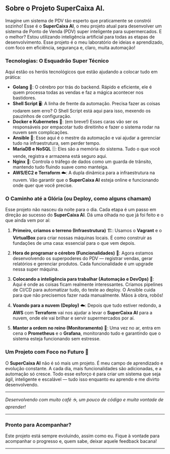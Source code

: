 ## Sobre o Projeto SuperCaixa AI.

Imagine um sistema de PDV tão esperto que praticamente se constrói sozinho! Esse é o **SuperCaixa AI**, o meu projeto atual para desenvolver um sistema de Ponto de Venda (PDV) super inteligente para supermercados. E o melhor? Estou utilizando inteligência artificial para todas as etapas de desenvolvimento. Esse projeto é o meu laboratório de ideias e aprendizado, com foco em eficiência, segurança e, claro, muita automação!

### Tecnologias: O Esquadrão Super Técnico
Aqui estão os heróis tecnológicos que estão ajudando a colocar tudo em prática:

- **Golang** 🐹: O cérebro por trás do backend. Rápido e eficiente, ele é quem processa todas as vendas e faz a mágica acontecer nos bastidores.
- **Shell Script** 🖥️: A linha de frente da automação. Precisa fazer as coisas rodarem sem erro? O Shell Script está aqui para isso, mexendo os pauzinhos de configuração.
- **Docker e Kubernetes** 🐳: (em breve!) Esses caras vão ser os responsáveis por empacotar tudo direitinho e fazer o sistema rodar na nuvem sem complicações.
- **Ansible** 🤖: Esse aqui é o mestre da automação e vai ajudar a gerenciar tudo na infraestrutura, sem perder tempo.
- **MariaDB e NoSQL** 🗄️: Eles são a memória do sistema. Tudo o que você vende, registra e armazena está seguro aqui.
- **Nginx** 🚦: Controla o tráfego de dados como um guarda de trânsito, mantendo tudo fluindo suave como manteiga.
- **AWS/EC2 e Terraform** ☁️: A dupla dinâmica para a infraestrutura na nuvem. Vão garantir que o **SuperCaixa AI** esteja online e funcionando onde quer que você precise.

### O Caminho até a Glória (ou Deploy, como alguns chamam)
Esse projeto não nasceu da noite para o dia. Cada etapa é um passo em direção ao sucesso do **SuperCaixa AI**. Dá uma olhada no que já foi feito e o que ainda vem por aí:

1. **Primeiro, criamos o terreno (Infraestrutura)** 🏗️: Usamos o **Vagrant** e o **VirtualBox** para criar nossas máquinas locais. É como construir as fundações de uma casa: essencial para o que vem depois.
   
2. **Hora de programar o cérebro (Funcionalidades)** 🧠: Agora estamos desenvolvendo os superpoderes do PDV — registrar vendas, gerar relatórios e gerenciar produtos. Cada funcionalidade é um upgrade nessa super máquina.

3. **Colocando a inteligência para trabalhar (Automação e DevOps)** 🤖: Aqui é onde as coisas ficam realmente interessantes. Criamos pipelines de CI/CD para automatizar tudo, do teste ao deploy. O Ansible cuida para que não precisemos fazer nada manualmente. Mãos à obra, robôs!

4. **Voando para a nuvem (Deploy)** ☁️: Depois que tudo estiver redondo, a **AWS** com **Terraform** vai nos ajudar a levar o **SuperCaixa AI** para a nuvem, onde ele vai brilhar e servir supermercados por aí.

5. **Manter a ordem no reino (Monitoramento)** 👀: Uma vez no ar, entra em cena o **Prometheus** e o **Grafana**, monitorando tudo e garantindo que o sistema esteja funcionando sem estresse.

### Um Projeto com Foco no Futuro 🚀
O **SuperCaixa AI** não é só mais um projeto. É meu campo de aprendizado e evolução constante. A cada dia, mais funcionalidades são adicionadas, e a automação só cresce. Todo esse esforço é para criar um sistema que seja ágil, inteligente e escalável — tudo isso enquanto eu aprendo e me divirto desenvolvendo.

---

_Desenvolvendo com muito café ☕, um pouco de código e muita vontade de aprender!_

---

### Pronto para Acompanhar?
Este projeto está sempre evoluindo, assim como eu. Fique à vontade para acompanhar o progresso e, quem sabe, deixar aquele feedback bacana!

---
